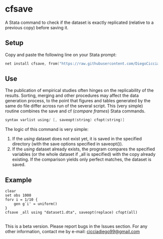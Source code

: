# cfsave
A Stata command to check if the dataset is exactly replicated (relative to a previous copy) before saving it.

## Setup
Copy and paste the following line on your Stata prompt:

```s
net install cfsave, from("https://raw.githubusercontent.com/DiegoCiccia/cfsave/main") replace
```

## Use
The publication of empirical studies often hinges on the replicability of the results. Sorting, merging and other procedures may affect the data generation process, to the point that figures and tables generated by the same do file differ across run of the several script. This (very simple) routine combines the save and cf (*compare frames*) Stata commands. 
```s
syntax varlist using/ [, saveopt(string) cfopt(string)]
```

The logic of this command is very simple:
1. If the *using* dataset does not exist yet, it is saved in the specified directory (with the save options specified in saveopt()).
2. If the *using* dataset already exists, the program compares the specified variables (or the whole dataset if _all is specified) with the copy already existing. If the comparison yields only perfect matches, the dataset is saved.

## Example
```
clear
set obs 1000
forv i = 1/10 {
    gen g`i' = uniform()
}
cfsave _all using "dataset1.dta", saveopt(replace) cfopt(all)
```

## 
This is a beta version. Please report bugs in the Issues section.
For any other information, contact me by e-mail: cicciadiego99@gmail.com
